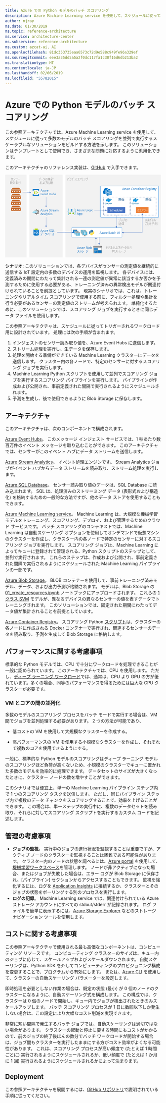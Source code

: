 ```yaml
---
title: Azure での Python モデルのバッチ スコアリング
description: Azure Machine Learning service を使用して、スケジュールに従って複数のモデルのバッチ スコアリングを並列で実行するスケーラブルなソリューションをビルドします。
author: njray
ms.date: 01/30/2019
ms.topic: reference-architecture
ms.service: architecture-center
ms.subservice: reference-architecture
ms.custom: azcat-ai, AI
ms.openlocfilehash: 81dc353735eaa6573c72d9e588c949fe96a329ef
ms.sourcegitcommit: eee3a35dd5a5a2f0dc117fa1c30f16d6db213ba2
ms.translationtype: HT
ms.contentlocale: ja-JP
ms.lasthandoff: 02/06/2019
ms.locfileid: "55782015"
---
```

# <a name="batch-scoring-of-python-models-on-azure"></a>Azure での Python モデルのバッチ スコアリング

この参照アーキテクチャでは、Azure Machine Learning service を使用して、スケジュールに従って多数のモデルのバッチ スコアリングを並列で実行するスケーラブルなソリューションをビルドする方法を示します。 このソリューションはテンプレートとして使用でき、さまざまな問題に対応するように汎用化できます。

このアーキテクチャのリファレンス実装は、[GitHub][github] で入手できます。

![Azure での Python モデルのバッチ スコアリング](./_images/batch-scoring-python.png)

**シナリオ**: このソリューションでは、各デバイスがセンサーの測定値を継続的に送信する IoT 設定内の多数のデバイスの運用を監視します。 各デバイスには、定義済みの期間にわたって集計される一連の測定値が異常に該当するか否かを予測するために使用する必要がある、トレーニング済みの異常検出モデルが関連付けられていることを前提としています。 現実のシナリオでは、これは、トレーニングやリアルタイム スコアリングで使用する前に、フィルター処理や集計を行う必要があるセンサーの測定値のストリームが考えられます。 単純化するために、このソリューションでは、スコアリング ジョブを実行するときに同じデータ ファイルを使用します。

この参照アーキテクチャは、スケジュールに従ってトリガーされるワークロード用に設計されています。 処理には次の手順が含まれます。
1.  インジェストのセンサー読み取り値を、Azure Event Hubs に送信します。
2.  ストリーム処理を実行し、生データを保存します。
3.  処理を開始する準備ができている Machine Learning クラスターにデータを送信します。 クラスター内の各ノードで、特定のセンサーに対するスコアリング ジョブを実行します。 
4.  Machine Learning Python スクリプトを使用して並列でスコアリング ジョブを実行するスコアリング パイプラインを実行します。 パイプラインが作成および公開され、事前定義された間隔で実行されるようにスケジュールされます。
5.  予測を生成し、後で使用できるように Blob Storage に保存します。

## <a name="architecture"></a>アーキテクチャ

このアーキテクチャは、次のコンポーネントで構成されます。

[Azure Event Hubs][event-hubs]。 このメッセージ インジェスト サービスでは、1 秒あたり数百万件のイベント メッセージを取り込むことができます。 このアーキテクチャでは、センサーがこのイベント ハブにデータ ストリームを送信します。

[Azure Stream Analytics][stream-analytics]。 イベント処理エンジンです。 Stream Analytics ジョブがイベント ハブからデータ ストリームを読み取り、ストリーム処理を実行します。

[Azure SQL Database][sql-database]。 センサー読み取り値のデータは、SQL Database に読み込まれます。 SQL は、処理済みのストリーミング データ (表形式および構造化) を格納するための一般的な方法ですが、他のデータ ストアを使用することもできます。

[Azure Machine Learning service][amls]。 Machine Learning は、大規模な機械学習モデルをトレーニング、スコアリング、デプロイ、および管理するためのクラウド サービスです。 バッチ スコアリングのコンテキストでは、Machine Learning は自動スケーリング オプションを使用してオンデマンドで仮想マシンのクラスターを作成し、クラスター内の各ノードで特定のセンサーに対するスコアリング ジョブを実行します。 スコアリング ジョブは、Machine Learning によってキューに登録されて管理される、Python スクリプトのステップとして、並列で実行されます。 これらのステップは、作成および公開され、事前定義された間隔で実行されるようにスケジュールされた Machine Learning パイプラインの一部です。

[Azure Blob Storage][storage]。 BLOB コンテナーを使用して、事前トレーニング済みモデル、データ、および出力予測が格納されます。 モデルは、Blob Storage の [01_create_resources.ipynb][create-resources] ノートブックにアップロードされます。 これらの [1 クラス SVM][one-class-svm] モデルが、異なるデバイスの異なるセンサーの値を表すデータでトレーニングされます。 このソリューションでは、固定された期間にわたってデータ値が集計されることを前提としています。

[Azure Container Registry][acr]。 スコアリング Python [スクリプト][pyscript]は、クラスターの各ノードに作成される Docker コンテナーで実行され、関連するセンサーのデータを読み取り、予測を生成して Blob Storage に格納します。

## <a name="performance-considerations"></a>パフォーマンスに関する考慮事項

標準的な Python モデルでは、CPU で十分にワークロードを処理できることが一般に認められています。 このアーキテクチャでは、CPU を使用します。 ただし、[ディープ ラーニング ワークロード][deep]では、通常は、CPU より GPU の方が優れています。多くの場合、同等のパフォーマンスを得るためには巨大な CPU クラスターが必要です。

### <a name="parallelizing-across-vms-vs-cores"></a>VM とコアの間の並列化

多数のモデルのスコアリング プロセスをバッチ モードで実行する場合は、VM 間でジョブを並列処理する必要があります。 2 つの方法が可能であり、

* 低コストの VM を使用して大規模なクラスターを作成する。

* 高パフォーマンスの VM を使用する小規模なクラスターを作成し、それぞれで複数のコアを使用できるようにする。

一般に、標準的な Python モデルのスコアリングはディープ ラーニング モデルのスコアリングほど負荷が高くないため、小規模のクラスターでキューに置かれた多数のモデルを効率的に処理できます。 データセットのサイズが大きくなったときに、クラスター ノードの数を増やすことができます。

このシナリオでは便宜上、単一の Machine Learning パイプライン ステップ内で 1 つのスコアリング タスクを送信します。 ただし、同じパイプライン ステップ内で複数のデータ チャンクをスコアリングすることで、効率を上げることができます。 この場合は、単一ステップの実行中に、複数のデータセットを読み取り、それらに対してスコアリング スクリプトを実行するカスタム コードを記述します。

## <a name="management-considerations"></a>管理の考慮事項

- **ジョブの監視**。 実行中のジョブの進行状況を監視することは重要ですが、アクティブ ノードのクラスターを監視することは困難である可能性があります。 クラスター内のノードの状態を調べるには、[Azure portal][portal] を使用して、[機械学習ワークスペース][ml-workspace]を管理します。 ノードが非アクティブになった場合、またはジョブが失敗した場合は、エラー ログが Blob Storage に保存され、[パイプライン] セクションからアクセスすることもできます。 監視を強化するには、ログを [Application Insights][app-insights] に接続するか、クラスターとそのジョブの状態をポーリングする別のプロセスを実行します。
-   **ログの記録**。 Machine Learning service では、関連付けられている Azure ストレージ アカウントにすべての stdout/stderr が記録されます。 ログ ファイルを簡単に表示するには、[Azure Storage Explorer][explorer] などのストレージ ナビゲーション ツールを使用します。

## <a name="cost-considerations"></a>コストに関する考慮事項

この参照アーキテクチャで使用される最も高価なコンポーネントは、コンピューティング リソースです。 コンピューティング クラスターのサイズは、キュー内のジョブに応じて、スケールアップおよびスケールダウンされます。 自動スケーリングは、Python SDK を介してコンピューティングのプロビジョニング構成を変更することで、プログラムから有効にします。 または、[Azure CLI][cli] を使用して、クラスターの自動スケーリング パラメーターを設定します。

即時処理を必要としない作業の場合は、既定の状態 (最小) が 0 個のノードのクラスターになるように、自動スケーリング式を構成します。 この構成では、クラスターは 0 個のノードで開始し、キュー内でジョブが検出されたときのみスケールアップします。 バッチ スコアリング プロセスが 1 日に数回以下しか発生しない場合は、この設定により大幅なコスト削減を実現できます。

非常に短い間隔で発生するバッチ ジョブでは、自動スケーリングは適切ではない場合があります。 クラスターの起動と停止に要する時間にもコストがかかるので、前のジョブの終了後ほんの数分でバッチ ワークロードが開始する場合は、ジョブ間もクラスターを実行したままにする方がコスト効率がよくなる可能性があります。 これは、スコアリング プロセスが高い頻度で (たとえば 1 時間ごとに) 実行されるようにスケジュールされるか、低い頻度で (たとえば 1 か月に 1 回) 実行されるようにスケジュールされるかによって決まります。


## <a name="deployment"></a>Deployment

この参照アーキテクチャを展開するには、[GitHub リポジトリ][github]で説明されている手順に従ってください。

[acr]: /azure/container-registry/container-registry-intro
[ai]: /azure/application-insights/app-insights-overview
[aml-compute]: /azure/machine-learning/service/how-to-set-up-training-targets#amlcompute
[amls]: /azure/machine-learning/service/overview-what-is-azure-ml
[automatic-scaling]: /azure/batch/batch-automatic-scaling
[azure-files]: /azure/storage/files/storage-files-introduction
[cli]: https://docs.microsoft.com/en-us/cli/azure
[create-resources]: https://github.com/Microsoft/AMLBatchScoringPipeline/blob/master/01_create_resources.ipynb
[deep]: /azure/architecture/reference-architectures/ai/batch-scoring-deep-learning
[event-hubs]: /azure/event-hubs/event-hubs-geo-dr
[explorer]: https://azure.microsoft.com/en-us/features/storage-explorer/
[github]: https://github.com/Microsoft/AMLBatchScoringPipeline
[one-class-svm]: http://scikit-learn.org/stable/modules/generated/sklearn.svm.OneClassSVM.html
[portal]: https://portal.azure.com
[ml-workspace]: https://docs.microsoft.com/en-us/azure/machine-learning/studio/create-workspace
[python-script]: https://github.com/Azure/BatchAIAnomalyDetection/blob/master/batchai/predict.py
[pyscript]: https://github.com/Microsoft/AMLBatchScoringPipeline/blob/master/scripts/predict.py
[storage]: /azure/storage/blobs/storage-blobs-overview
[stream-analytics]: /azure/stream-analytics/
[sql-database]: https://docs.microsoft.com/en-us/azure/sql-database/
[app-insights]: https://docs.microsoft.com/en-us/azure/application-insights/app-insights-overview
